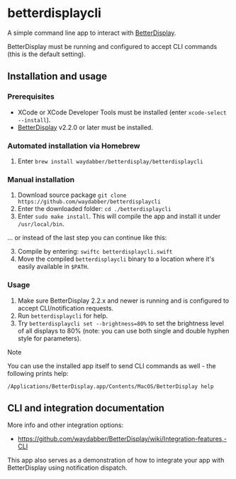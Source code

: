 # betterdisplaycli

A simple command line app to interact with [BetterDisplay](https://betterdisplay.pro).

BetterDisplay must be running and configured to accept CLI commands (this is the default setting).

## Installation and usage

### Prerequisites

- XCode or XCode Developer Tools must be installed (enter `xcode-select --install`).
- [BetterDisplay](https://betterdisplay.pro) v2.2.0 or later must be installed.

### Automated installation via Homebrew

1. Enter `brew install waydabber/betterdisplay/betterdisplaycli`

### Manual installation

1. Download source package `git clone https://github.com/waydabber/betterdisplaycli`
2. Enter the downloaded folder: `cd ./betterdisplaycli`
3. Enter `sudo make install`. This will compile the app and install it under `/usr/local/bin`.

... or instead of the last step you can continue like this:

3. Compile by entering: `swiftc betterdisplaycli.swift`
4. Move the compiled `betterdisplaycli` binary to a location where it's easily available in `$PATH`.

### Usage

1. Make sure BetterDisplay 2.2.x and newer is running and is configured to accept CLI/notification requests.
1. Run `betterdisplaycli` for help.
1. Try `betterdisplaycli set --brightness=80%` to set the brightness level of all displays to 80% (note: you can use both single and double hyphen style for parameters).

> [!NOTE]
> You can use the installed app itself to send CLI commands as well - the following prints help:
> 
> `/Applications/BetterDisplay.app/Contents/MacOS/BetterDisplay help`

## CLI and integration documentation

More info and other integration options:

- https://github.com/waydabber/BetterDisplay/wiki/Integration-features,-CLI

This app also serves as a demonstration of how to integrate your app with BetterDisplay using notification dispatch.
